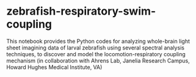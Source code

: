# zebrafish-respiratory-swim-coupling

This notebook provides the Python codes for analyzing whole-brain light sheet imagining data of larval zebrafish using several spectral analysis techniques, to discover and model the locomotion-respiratory coupling mechanism (in collaboration with Ahrens Lab, Janelia Research Campus, Howard Hughes Medical Institute, VA)
